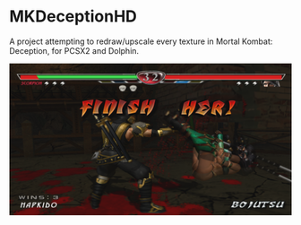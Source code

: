 # MKDeceptionHD
A project attempting to redraw/upscale every texture in Mortal Kombat: Deception, for PCSX2 and Dolphin.

![gs_20220303212733.png](https://github.com/vStar925/MKDeception-Texture-Pack-Kollection/blob/main/gs_20220303212733.png?raw=true)
